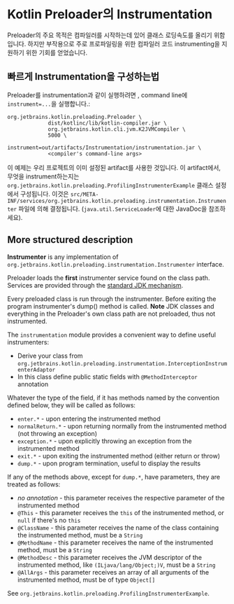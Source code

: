 # Kotlin Preloader의 Instrumentation

Preloader의 주요 목적은 컴파일러를 시작하는데 있어 클래스 로딩속도를 올리기 위함입니다.
하지만 부작용으로 주로 프로파일링을 위한 컴파일러 코드 instrumenting을 지원하기 위한 기회를 얻었습니다.

## 빠르게 Instrumentation을 구성하는법

Preloader를 instrumentation과 같이 실행하려면 , command line에 ```instrument=...```을 실행합니다.:

```
org.jetbrains.kotlin.preloading.Preloader \
             dist/kotlinc/lib/kotlin-compiler.jar \
             org.jetbrains.kotlin.cli.jvm.K2JVMCompiler \
             5000 \
             instrument=out/artifacts/Instrumentation/instrumentation.jar \
             <compiler's command-line args>
```

이 예제는 우리 프로젝트의 이미 설정된 artifact를 사용한 것입니다.
이 artifact에서, 무엇을 instrument하는지는 ```org.jetbrains.kotlin.preloading.ProfilingInstrumenterExample``` 클래스 설정에서 구성됩니다.
이것은  ```src/META-INF/services/org.jetbrains.kotlin.preloading.instrumentation.Instrumenter``` 파일에 의해 결정됩니다. (```java.util.ServiceLoader```에 대한 JavaDoc을 참조하세요).

## More structured description

**Instrumenter** is any implementation of ```org.jetbrains.kotlin.preloading.instrumentation.Instrumenter``` interface.

Preloader loads the **first** instrumenter service found on the class path.
Services are provided through the [standard JDK mechanism](http://docs.oracle.com/javase/6/docs/api/java/util/ServiceLoader.html).

Every preloaded class is run through the instrumenter. Before exiting the program instrumenter's dump() method is called.
**Note** JDK classes and everything in the Preloader's own class path are not preloaded, thus not instrumented.

The ```instrumentation``` module provides a convenient way to define useful instrumenters:

* Derive your class from ```org.jetbrains.kotlin.preloading.instrumentation.InterceptionInstrumenterAdaptor```
* In this class define public static fields with ```@MethodInterceptor``` annotation

Whatever the type of the field, if it has methods named by the convention defined below, they will be called as follows:
* ```enter.*``` - upon entering the instrumented method
* ```normalReturn.*``` - upon returning normally from the instrumented method (not throwing an exception)
* ```exception.*``` - upon explicitly throwing an exception from the instrumented method
* ```exit.*``` - upon exiting the instrumented method (either return or throw)
* ```dump.*``` - upon program termination, useful to display the results

If any of the methods above, except for ```dump.*```, have parameters, they are treated as follows:
* *no annotation* - this parameter receives the respective parameter of the instrumented method
* ```@This``` - this parameter receives the ```this``` of the instrumented method, or ```null``` if there's no ```this```
* ```@ClassName``` - this parameter receives the name of the class containing the instrumented method, must be a ```String```
* ```@MethodName``` - this parameter receives the name of the instrumented method, must be a ```String```
* ```@MethodDesc``` - this parameter receives the JVM descriptor of the instrumented method, like ```(ILjava/lang/Object;)V```, must be a ```String```
* ```@AllArgs``` - this parameter receives an array of all arguments of the instrumented method, must be of type ```Object[]```

See ```org.jetbrains.kotlin.preloading.ProfilingInstrumenterExample```.
